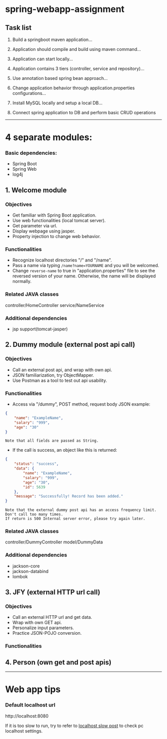 # spring-webapp-assignment
## Task list
1. Build a springboot maven application…
2. Application should compile and build using maven command…
3. Application can start locally…
4. Application contains 3 tiers (controller, service and repository)…
5. Use annotation based spring bean approach…
6. Change application behavior through application.properties configurations…

7. Install MySQL locally and setup a local DB…
8. Connect spring application to DB and perform basic CRUD operations

---
# 4 separate modules:
### Basic dependencies:
* Spring Boot
* Spring Web
* log4j

## 1. Welcome module
### Objectives
* Get familiar with Spring Boot application.
* Use web functionalities (local tomcat server).
* Get parameter via url.
* Display webpage using jasper.
* Property injection to change web behavior.

### Functionalities
* Recognize localhost directories "/" and "/name".
* Pass a name via typing `/name?name=YOURNAME` and you will be welcomed.
* Change `reverse-name` to true in "application.properties" file to see the reversed version of your name. Otherwise, the name will be displayed normally.

### Related JAVA classes
controller/HomeController
service/NameService

### Additional dependencies
* jsp support(tomcat-jasper)

## 2. Dummy module (external post api call)
### Objectives
* Call an external post api, and wrap with own api.
* JSON familiarization, try ObjectMapper.
* Use Postman as a tool to test out api usability.

### Functionalities
* Access via "/dummy", POST method, request body JSON example:
```json
{
    "name": "ExampleName",
    "salary": "999",
    "age": "30"
}
```
    Note that all fields are passed as String. 
* If the call is success, an object like this is returned:
```json
{
    "status": "success",
    "data": {
        "name": "ExampleName",
        "salary": "999",
        "age": "30",
        "id": 5639
    },
    "message": "Successfully! Record has been added."
}
```
    Note that the external dummy post api has an access frequency limit. 
    Don't call too many times. 
    If return is 500 Internal server error, please try again later.

### Related JAVA classes
controller/DummyController
model/DummyData

### Additional dependencies
* jackson-core
* jackson-databind
* lombok

## 3. JFY (external HTTP url call)
### Objectives
* Call an external HTTP url and get data.
* Wrap with own GET api.
* Personalize input parameters.
* Practice JSON-POJO conversion.

### Functionalities

## 4. Person (own get and post apis)


---
# Web app tips
### Default localhost url
http://localhost:8080

If it is too slow to run, try to refer to [localhost slow post](https://stackoverflow.com/questions/33289695/inetaddress-getlocalhost-slow-to-run-30-seconds) to check pc localhost settings.
